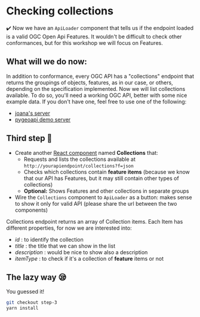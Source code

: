 # Checking collections

:heavy_check_mark: Now we have an `ApiLoader` component that tells us if the endpoint loaded is a valid OGC Open Api Features. It wouldn't be difficult to check other conformances, but for this workshop we will focus on Features.


## What will we do now:

In addition to conformance, every OGC API has a "collections" endpoint that returns the groupings of objects, features, as in our case, or others, depending on the specification implemented. Now we will list collections available.
To do so, you'll need a working OGC API, better with some nice example data. If you don't have one, feel free to use one of the following:

- [joana's server](https://features.byteroad.net)
- [pygeoapi demo server](https://demo.pygeoapi.io/stable)

## Third step :rocket: 

- Create another [React component](https://reactjs.org/docs/components-and-props.html) named **Collections** that:
    - Requests and lists the collections available at `http://yourapiendpoint/collections?f=json`
    - Checks which collections contain **feature items** (because we know that our API has Features, but it may still contain other types of collections)
    - **Optional:** Shows Features and other collections in separate groups
- Wire the `Collections` component to `ApiLoader` as a button: makes sense to show it only for valid API (please share the url between the two components)


Collections endpoint returns an array of Collection items. Each Item has different properties, for now we are interested into:

- *id* : to identify the collection
- *title* : the title that we can show in the list
- *description* : would be nice to show also a description
- *itemType* : to check if it's a collection of **feature** items or not


## The lazy way :sleepy:

You guessed it!

```bash
git checkout step-3
yarn install
```

